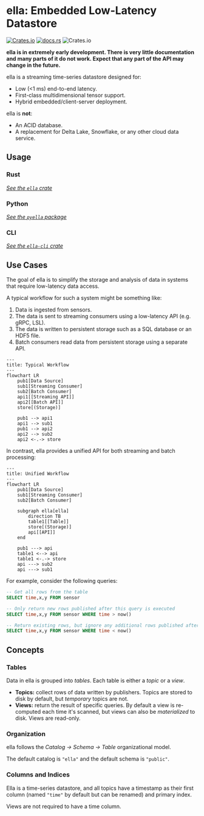 # ella: Embedded Low-Latency Datastore

[![Crates.io](https://img.shields.io/crates/v/ella?style=for-the-badge)](https://crates.io/crates/ella/)
[![docs.rs](https://img.shields.io/docsrs/ella?style=for-the-badge)](https://docs.rs/ella/)
![Crates.io](https://img.shields.io/crates/l/ella?style=for-the-badge)


**ella is in extremely early development. There is very little documentation and many parts of it do not work. Expect that any part of the API may change in the future.**

ella is a streaming time-series datastore designed for:

- Low (<1 ms) end-to-end latency.
- First-class multidimensional tensor support.
- Hybrid embedded/client-server deployment.

ella is **not**:

- An ACID database.
- A replacement for Delta Lake, Snowflake, or any other cloud data service.

## Usage

### Rust

*[See the `ella` crate](ella/)*

### Python

*[See the `pyella` package](pyella/)*

### CLI

*[See the `ella-cli` crate](ella-cli/)*


## Use Cases

The goal of ella is to simplify the storage and analysis of data in systems that require low-latency data access.

A typical workflow for such a system might be something like:
1. Data is ingested from sensors.
2. The data is sent to streaming consumers using a low-latency API (e.g. gRPC, LSL).
3. The data is written to persistent storage such as a SQL database or an HDF5 file.
4. Batch consumers read data from persistent storage using a separate API.

```mermaid
---
title: Typical Workflow
---
flowchart LR
    pub1[Data Source]
    sub1[Streaming Consumer]
    sub2[Batch Consumer]
    api1[[Streaming API]]
    api2[[Batch API]]
    store[(Storage)]

    pub1 --> api1
    api1 --> sub1
    pub1 --> api2
    api2 --> sub2
    api2 <-.-> store
```

In contrast, ella provides a unified API for both streaming and batch processing:

```mermaid
---
title: Unified Workflow
---
flowchart LR
    pub1[Data Source]
    sub1[Streaming Consumer]
    sub2[Batch Consumer]

    subgraph ella[ella]
        direction TB
        table1[[Table]]
        store[(Storage)]
        api[[API]]
    end

    pub1 ---> api
    table1 <--> api
    table1 <-.-> store
    api ---> sub2
    api ---> sub1
```

For example, consider the following queries:

```sql
-- Get all rows from the table
SELECT time,x,y FROM sensor

-- Only return new rows published after this query is executed
SELECT time,x,y FROM sensor WHERE time > now()

-- Return existing rows, but ignore any additional rows published after the query is executed
SELECT time,x,y FROM sensor WHERE time < now()
```

## Concepts
### Tables

Data in ella is grouped into *tables*. Each table is either a *topic* or a *view*.

- **Topics:** collect rows of data written by publishers. Topics are stored to disk by default, but *temporary* topics are not.
- **Views:** return the result of specific queries. By default a view is re-computed each time it's scanned, but views can also be *materialized* to disk. Views are read-only.

### Organization

ella follows the *Catalog → Schema → Table* organizational model.

The default catalog is `"ella"` and the default schema is `"public"`.

### Columns and Indices

Ella is a time-series datastore, and all topics have a timestamp as their first column (named `"time"` by default but can be renamed) and primary index.

Views are not required to have a time column.
